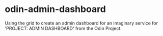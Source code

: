 # odin-admin-dashboard
Using the grid to create an admin dashboard for an imaginary service for 'PROJECT: ADMIN DASHBOARD' from the Odin Project.
